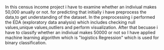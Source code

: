 In this census income project i have to examine whether an indiviual makes 50,000 anually or not.
for predicting that initially i have preprocess the data,to get understanding of the dataset.
In the preprocessing i performed the EDA (exploratory data analysis) which includes checking null values,unique values,outliers and perform visualization.
After that becuase i have to classify whether  an indiviual makes 50000 or not so 
I have applied machine learning algorithm which is "logistics Regression" which is used for binary classification.
